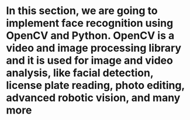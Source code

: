 # In this section, we are going to implement face recognition using OpenCV and Python. OpenCV is a video and image processing library and it is used for image and video analysis, like facial detection, license plate reading, photo editing, advanced robotic vision, and many more

